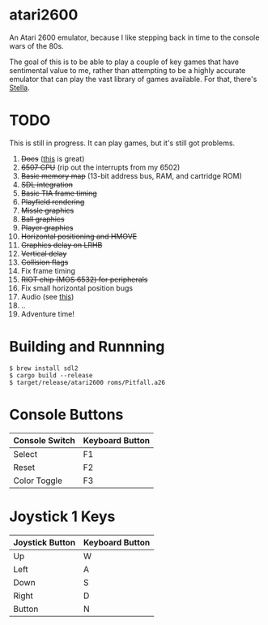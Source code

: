 # atari2600

An Atari 2600 emulator, because I like stepping back in time to the console wars of the 80s.

The goal of this is to be able to play a couple of key games that have sentimental value to me, rather than attempting to be a highly accurate emulator that can play the vast library of games available. For that, there's [Stella](https://github.com/stella-emu/stella).

# TODO

This is still in progress. It can play games, but it's still got problems.

1. ~~Docs~~ ([this](https://problemkaputt.de/2k6specs.htm) is great)
2. ~~6507 CPU~~ (rip out the interrupts from my 6502)
3. ~~Basic memory map~~ (13-bit address bus, RAM, and cartridge ROM)
4. ~~SDL integration~~
5. ~~Basic TIA frame timing~~
6. ~~Playfield rendering~~
7. ~~Missle graphics~~
8. ~~Ball graphics~~
9. ~~Player graphics~~
10. ~~Horizontal positioning and HMOVE~~
11. ~~Graphics delay on LRHB~~
12. ~~Vertical delay~~
13. ~~Collision flags~~
14. Fix frame timing
15. ~~RIOT chip (MOS 6532) for peripherals~~
16. Fix small horizontal position bugs
17. Audio (see [this](https://www.biglist.com/lists/stella/archives/200311/msg00156.html))
18. ..
19. Adventure time!

# Building and Runnning

```
$ brew install sdl2
$ cargo build --release
$ target/release/atari2600 roms/Pitfall.a26
```

# Console Buttons

| Console Switch | Keyboard Button |
| -------------- | --------------- |
| Select | F1 |
| Reset | F2 |
| Color Toggle | F3 |

# Joystick 1 Keys

| Joystick Button | Keyboard Button |
| --------------- | --------------- |
| Up | W |
| Left | A |
| Down | S |
| Right | D |
| Button | N |
